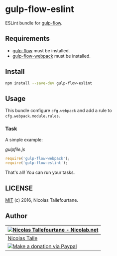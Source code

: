 # gulp-flow-eslint

ESLint bundle for [gulp-flow](https://github.com/gulp-flow/gulp-flow).


## Requirements

* [gulp-flow](https://github.com/gulp-flow/gulp-flow) must be installed.
* [gulp-flow-webpack](https://github.com/gulp-flow/gulp-flow-webpack) must be installed.


## Install

```sh
npm install --save-dev gulp-flow-eslint
```


## Usage

This bundle configure `cfg.webpack` and add a rule to `cfg.webpack.module.rules`.

### Task

A simple example:

_gulpfile.js_
```js
require('gulp-flow-webpack');
require('gulp-flow-eslint');
```

That's all! You can run your tasks.


## LICENSE

[MIT](https://github.com/gulp-flow/gulp-flow-eslint/blob/master/LICENSE) (c) 2016, Nicolas Tallefourtane.


## Author

| [![Nicolas Tallefourtane - Nicolab.net](http://www.gravatar.com/avatar/d7dd0f4769f3aa48a3ecb308f0b457fc?s=64)](https://nicolab.net) |
|---|
| [Nicolas Talle](https://nicolab.net) |
| [![Make a donation via Paypal](https://www.paypalobjects.com/en_US/i/btn/btn_donate_SM.gif)](https://www.paypal.com/cgi-bin/webscr?cmd=_s-xclick&hosted_button_id=PGRH4ZXP36GUC) |